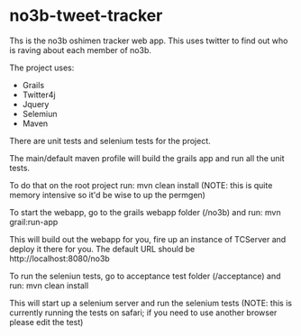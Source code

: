 no3b-tweet-tracker
==================

Ths is the no3b oshimen tracker web app.
This uses twitter to find out who is raving about each member of no3b.

The project uses:
  * Grails
  * Twitter4j
  * Jquery
  * Selemiun
  * Maven

There are unit tests and selenium tests for the project.

The main/default maven profile will build the grails app and run all the unit tests. 

To do that on the root project run: 
   mvn clean install
(NOTE: this is quite memory intensive so it'd be wise to up the permgen)

To start the webapp, go to the grails webapp folder (/no3b) and run:
   mvn grail:run-app

This will build out the webapp for you, fire up an instance of TCServer and deploy it there for you.
The default URL should be http://localhost:8080/no3b

To run the seleniun tests, go to acceptance test folder (/acceptance) and run:
   mvn clean install

This will start up a selenium server and run the selenium tests
(NOTE: this is currently running the tests on safari; if you need to use another browser please edit the test)
